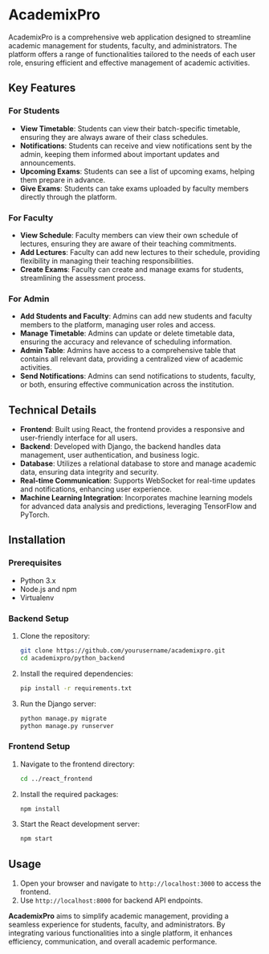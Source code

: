 # AcademixPro

AcademixPro is a comprehensive web application designed to streamline academic management for students, faculty, and administrators. The platform offers a range of functionalities tailored to the needs of each user role, ensuring efficient and effective management of academic activities.

## Key Features

### For Students
- **View Timetable**: Students can view their batch-specific timetable, ensuring they are always aware of their class schedules.
- **Notifications**: Students can receive and view notifications sent by the admin, keeping them informed about important updates and announcements.
- **Upcoming Exams**: Students can see a list of upcoming exams, helping them prepare in advance.
- **Give Exams**: Students can take exams uploaded by faculty members directly through the platform.

### For Faculty
- **View Schedule**: Faculty members can view their own schedule of lectures, ensuring they are aware of their teaching commitments.
- **Add Lectures**: Faculty can add new lectures to their schedule, providing flexibility in managing their teaching responsibilities.
- **Create Exams**: Faculty can create and manage exams for students, streamlining the assessment process.

### For Admin
- **Add Students and Faculty**: Admins can add new students and faculty members to the platform, managing user roles and access.
- **Manage Timetable**: Admins can update or delete timetable data, ensuring the accuracy and relevance of scheduling information.
- **Admin Table**: Admins have access to a comprehensive table that contains all relevant data, providing a centralized view of academic activities.
- **Send Notifications**: Admins can send notifications to students, faculty, or both, ensuring effective communication across the institution.

## Technical Details

- **Frontend**: Built using React, the frontend provides a responsive and user-friendly interface for all users.
- **Backend**: Developed with Django, the backend handles data management, user authentication, and business logic.
- **Database**: Utilizes a relational database to store and manage academic data, ensuring data integrity and security.
- **Real-time Communication**: Supports WebSocket for real-time updates and notifications, enhancing user experience.
- **Machine Learning Integration**: Incorporates machine learning models for advanced data analysis and predictions, leveraging TensorFlow and PyTorch.

## Installation

### Prerequisites
- Python 3.x
- Node.js and npm
- Virtualenv

### Backend Setup
1. Clone the repository:
    ```sh
    git clone https://github.com/yourusername/academixpro.git
    cd academixpro/python_backend
    ```

2. Install the required dependencies:
    ```sh
    pip install -r requirements.txt
    ```

3. Run the Django server:
    ```sh
    python manage.py migrate
    python manage.py runserver
    ```

### Frontend Setup
1. Navigate to the frontend directory:
    ```sh
    cd ../react_frontend
    ```

2. Install the required packages:
    ```sh
    npm install
    ```

3. Start the React development server:
    ```sh
    npm start
    ```

## Usage

1. Open your browser and navigate to `http://localhost:3000` to access the frontend.
2. Use `http://localhost:8000` for backend API endpoints.

**AcademixPro** aims to simplify academic management, providing a seamless experience for students, faculty, and administrators. By integrating various functionalities into a single platform, it enhances efficiency, communication, and overall academic performance.
